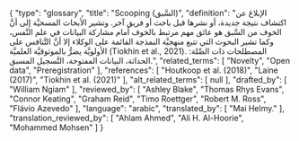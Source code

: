 {
    "type": "glossary",
    "title": "Scooping (السَّبق)",
    "definition": "الإبلاغ عن اكتشاف نتيجة جديدة، أو نشرها قبل باحث أو فريق آخر. وتشير الأبحاث المسحيَّة إلى أنَّ الخوف من السَّبق هو عائق مهم مرتبط بالخوف أمام مشاركة البيانات في علم النَّفس، وكما تشير البحوث التي تتبع منهجيَّة النمذجة القائمة على الوكلاء إلا أنَّ التَّنافس على الأولويَّة يضرُّ بالموثوقيَّة العلميَّة (Tiokhin et al., 2021).  المصطلحات ذات الصِّلة: الحداثة، البيانات المفتوحة، التَّسجيل المسبق.",
    "related_terms": [
        "Novelty",
        "Open data",
        "Preregistration"
    ],
    "references": [
        "Houtkoop et al. (2018)",
        "Laine (2017)",
        "Tiokhin et al. (2021)"
    ],
    "alt_related_terms": [
        null
    ],
    "drafted_by": [
        "William Ngiam"
    ],
    "reviewed_by": [
        "Ashley Blake",
        "Thomas Rhys Evans",
        "Connor Keating",
        "Graham Reid",
        "Timo Roettger",
        "Robert M. Ross",
        "Flávio Azevedo"
    ],
    "language": "arabic",
    "translated_by": [
        "Mai Helmy."
    ],
    "translation_reviewed_by": [
        "Ahlam Ahmed",
        "Ali H. Al-Hoorie",
        "Mohammed Mohsen"
    ]
}